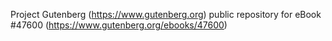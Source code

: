 Project Gutenberg (https://www.gutenberg.org) public repository for eBook #47600 (https://www.gutenberg.org/ebooks/47600)
